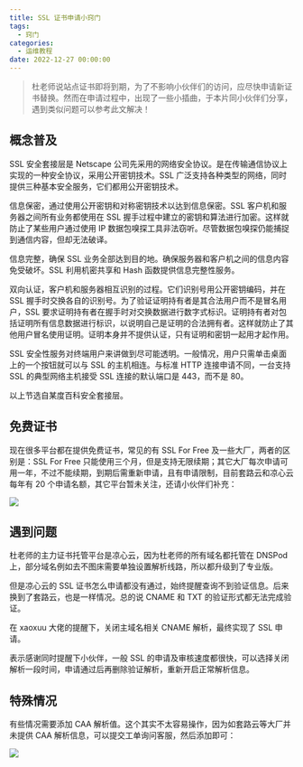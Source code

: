```yaml
---
title: SSL 证书申请小窍门
tags:
  - 窍门
categories:
  - 运维教程
date: 2022-12-27 00:00:00
---
```


> 杜老师说站点证书即将到期，为了不影响小伙伴们的访问，应尽快申请新证书替换。然而在申请过程中，出现了一些小插曲，于本片同小伙伴们分享，遇到类似问题可以参考此文解决！

<!-- more -->

## 概念普及

SSL 安全套接层是 Netscape 公司先采用的网络安全协议。是在传输通信协议上实现的一种安全协议，采用公开密钥技术。SSL 广泛支持各种类型的网络，同时提供三种基本安全服务，它们都用公开密钥技术。

信息保密，通过使用公开密钥和对称密钥技术以达到信息保密。SSL 客户机和服务器之间所有业务都使用在 SSL 握手过程中建立的密钥和算法进行加密。这样就防止了某些用户通过使用 IP 数据包嗅探工具非法窃听。尽管数据包嗅探仍能捕捉到通信内容，但却无法破译。

信息完整，确保 SSL 业务全部达到目的地。确保服务器和客户机之间的信息内容免受破坏。SSL 利用机密共享和 Hash 函数提供信息完整性服务。

双向认证，客户机和服务器相互识别的过程。它们识别号用公开密钥编码，并在 SSL 握手时交换各自的识别号。为了验证证明持有者是其合法用户而不是冒名用户，SSL 要求证明持有者在握手时对交换数据进行数字式标识。证明持有者对包括证明所有信息数据进行标识，以说明自己是证明的合法拥有者。这样就防止了其他用户冒名使用证明。证明本身并不提供认证，只有证明和密钥一起用才起作用。

SSL 安全性服务对终端用户来讲做到尽可能透明。一般情况，用户只需单击桌面上的一个按钮就可以与 SSL 的主机相连。与标准 HTTP 连接申请不同，一台支持 SSL 的典型网络主机接受 SSL 连接的默认端口是 443，而不是 80。

以上节选自某度百科安全套接层。

## 免费证书

现在很多平台都在提供免费证书，常见的有 SSL For Free 及一些大厂，两者的区别是：SSL For Free 只能使用三个月，但是支持无限续期；其它大厂每次申请可用一年，不过不能续期，到期后需重新申请，且有申请限制，目前套路云和凉心云每年有 20 个申请名额，其它平台暂未关注，还请小伙伴们补充：

![](https://cdn.dusays.com/2022/12/539-1.jpg)

## 遇到问题

杜老师的主力证书托管平台是凉心云，因为杜老师的所有域名都托管在 DNSPod 上，部分域名例如去不图床需要单独设置解析线路，所以都升级到了专业版。

但是凉心云的 SSL 证书怎么申请都没有通过，始终提醒查询不到验证信息。后来换到了套路云，也是一样情况。总的说 CNAME 和 TXT 的验证形式都无法完成验证。

在 xaoxuu 大佬的提醒下，关闭主域名相关 CNAME 解析，最终实现了 SSL 申请。

表示感谢同时提醒下小伙伴，一般 SSL 的申请及审核速度都很快，可以选择关闭解析一段时间，申请通过后再删除验证解析，重新开启正常解析信息。

## 特殊情况

有些情况需要添加 CAA 解析值。这个其实不太容易操作，因为如套路云等大厂并未提供 CAA 解析信息，可以提交工单询问客服，然后添加即可：

![](https://cdn.dusays.com/2022/12/539-2.jpg)
